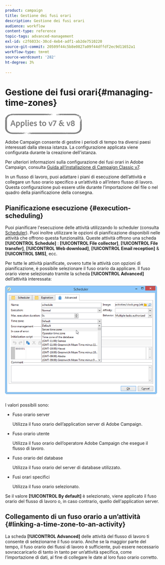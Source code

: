 ```yaml
---
product: campaign
title: Gestione dei fusi orari
description: Gestione dei fusi orari
audience: workflow
content-type: reference
topic-tags: advanced-management
exl-id: c2f6033c-30cd-4eb4-adf1-ab2de7510220
source-git-commit: 20509f44c5b8e0827a09f44dffdf2ec9d11652a1
workflow-type: tm+mt
source-wordcount: '282'
ht-degree: 3%

---
```


# Gestione dei fusi orari{#managing-time-zones}

![](../../assets/common.svg)

Adobe Campaign consente di gestire i periodi di tempo tra diversi paesi interessati dalla stessa istanza. La configurazione applicata viene configurata durante la creazione dell&#39;istanza.

Per ulteriori informazioni sulla configurazione dei fusi orari in Adobe Campaign, consulta [Guida all’installazione di Campaign Classic v7](../../installation/using/time-zone-management.md).

In un flusso di lavoro, puoi adattare i piani di esecuzione dell’attività e collegare un fuso orario specifico a un’attività o all’intero flusso di lavoro. Questa configurazione può essere utile durante l’importazione del file o nel quadro della pianificazione della consegna.

## Pianificazione esecuzione {#execution-scheduling}

Puoi pianificare l&#39;esecuzione delle attività utilizzando lo scheduler (consulta [Scheduler](scheduler.md)). Puoi inoltre utilizzare le opzioni di pianificazione disponibili nelle attività che offrono questa funzionalità. Queste attività offrono una scheda **[!UICONTROL Schedule]** : **[!UICONTROL File collector]**, **[!UICONTROL File transfer]**, **[!UICONTROL Web download]**, **[!UICONTROL Email reception]** &amp; **[!UICONTROL SMS]**, ecc.

Per tutte le attività pianificate, ovvero tutte le attività con opzioni di pianificazione, è possibile selezionare il fuso orario da applicare. Il fuso orario viene selezionato tramite la scheda **[!UICONTROL Advanced]** dell’attività interessata:

![](assets/wf-timezone-in-a-box.png)

I valori possibili sono:

* Fuso orario server

   Utilizza il fuso orario dell’application server di Adobe Campaign.

* Fuso orario utente

   Utilizza il fuso orario dell’operatore Adobe Campaign che esegue il flusso di lavoro.

* Fuso orario del database

   Utilizza il fuso orario del server di database utilizzato.

* Fusi orari specifici

   Utilizza il fuso orario selezionato.

Se il valore **[!UICONTROL By default]** è selezionato, viene applicato il fuso orario del flusso di lavoro o, in caso contrario, quello dell&#39;application server.

## Collegamento di un fuso orario a un’attività {#linking-a-time-zone-to-an-activity}

La scheda **[!UICONTROL Advanced]** delle attività del flusso di lavoro ti consente di selezionarne il fuso orario. Anche se la maggior parte del tempo, il fuso orario dei flussi di lavoro è sufficiente, può essere necessario sovraccaricarlo di tanto in tanto per un’attività specifica, come l’importazione di dati, al fine di collegare le date al loro fuso orario corretto.
